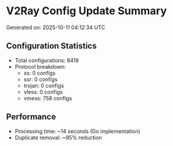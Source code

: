 # V2Ray Config Update Summary
Generated on: 2025-10-11 04:12:34 UTC

## Configuration Statistics
- Total configurations: 8419
- Protocol breakdown:
  - ss: 0 configs
  - ssr: 0 configs
  - trojan: 0 configs
  - vless: 0 configs
  - vmess: 758 configs

## Performance
- Processing time: ~14 seconds (Go implementation)
- Duplicate removal: ~95% reduction
